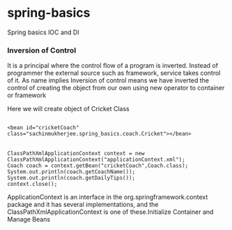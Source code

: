 # spring-basics
Spring basics IOC and DI

<h3>Inversion of Control</h3>
<p>It is a principal where the control flow of a program is inverted. Instead of programmer the external source such as framework, service takes control of it. As name implies Inversion of control means we have inverted the control of creating the object from our own using new operator to container or framework</p>
<p>Here we will create object of Cricket Class</p>
<code>
&#60;bean id="cricketCoach" class="sachinmukherjee.spring_basics.coach.Cricket"&#62;&#60;/bean&#62;
</code>
</br>
<code>
ClassPathXmlApplicationContext context = new ClassPathXmlApplicationContext("applicationContext.xml");
Coach coach = context.getBean("cricketCoach",Coach.class);
System.out.println(coach.getCoachName());
System.out.println(coach.getDailyTips());
context.close();
</code>
<p>ApplicationContext is an interface in the org.springframework.context package and it has several implementations, and the ClassPathXmlApplicationContext is one of these.Initialize Container and Manage Beans</p>
